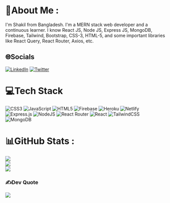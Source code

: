 # 💫About Me :
I'm Shakil from Bangladesh. I'm a MERN stack web developer and a continuous learner. I know React JS, Node JS, Express JS, MongoDB, Firebase, Tailwind, Bootstrap, CSS-3, HTML-5, and some important libraries like React Query, React Router, Axios, etc.

## 🌐Socials
[![LinkedIn](https://img.shields.io/badge/LinkedIn-%230077B5.svg?logo=linkedin&logoColor=white)](https://linkedin.com/in/saiful-shakil) [![Twitter](https://img.shields.io/badge/Twitter-%231DA1F2.svg?logo=Twitter&logoColor=white)](https://twitter.com/saiful_shaakil) 

# 💻Tech Stack
![CSS3](https://img.shields.io/badge/css3-%231572B6.svg?style=for-the-badge&logo=css3&logoColor=white) ![JavaScript](https://img.shields.io/badge/javascript-%23323330.svg?style=for-the-badge&logo=javascript&logoColor=%23F7DF1E) ![HTML5](https://img.shields.io/badge/html5-%23E34F26.svg?style=for-the-badge&logo=html5&logoColor=white) ![Firebase](https://img.shields.io/badge/firebase-%23039BE5.svg?style=for-the-badge&logo=firebase) ![Heroku](https://img.shields.io/badge/heroku-%23430098.svg?style=for-the-badge&logo=heroku&logoColor=white) ![Netlify](https://img.shields.io/badge/netlify-%23000000.svg?style=for-the-badge&logo=netlify&logoColor=#00C7B7) ![Express.js](https://img.shields.io/badge/express.js-%23404d59.svg?style=for-the-badge&logo=express&logoColor=%2361DAFB) ![NodeJS](https://img.shields.io/badge/node.js-6DA55F?style=for-the-badge&logo=node.js&logoColor=white) ![React Router](https://img.shields.io/badge/React_Router-CA4245?style=for-the-badge&logo=react-router&logoColor=white) ![React](https://img.shields.io/badge/react-%2320232a.svg?style=for-the-badge&logo=react&logoColor=%2361DAFB) ![TailwindCSS](https://img.shields.io/badge/tailwindcss-%2338B2AC.svg?style=for-the-badge&logo=tailwind-css&logoColor=white) ![MongoDB](https://img.shields.io/badge/MongoDB-%234ea94b.svg?style=for-the-badge&logo=mongodb&logoColor=white)
# 📊GitHub Stats :
![](https://github-readme-stats.vercel.app/api?username=saiful-shaakil&hide=stars,prs,issues,contribs&show_icons=true&theme=blueberry&hide_border=false&include_all_commits=false&count_private=false)<br/>
![](https://github-readme-streak-stats.herokuapp.com/?user=saiful-shaakil&theme=blueberry&hide_border=false)<br/>
![](https://github-readme-stats.vercel.app/api/top-langs/?username=saiful-shaakil&theme=blueberry&hide_border=false&include_all_commits=false&count_private=false&layout=compact)

### ✍️Dev Quote
![](https://quotes-github-readme.vercel.app/api?type=horizontal&theme=radical)
